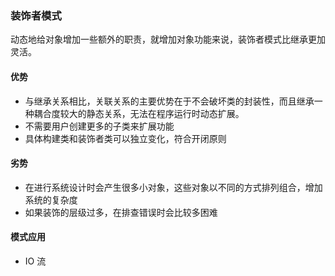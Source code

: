 ### 装饰者模式
动态地给对象增加一些额外的职责，就增加对象功能来说，装饰者模式比继承更加灵活。

#### 优势
* 与继承关系相比，关联关系的主要优势在于不会破坏类的封装性，而且继承一种耦合度较大的静态关系，无法在程序运行时动态扩展。
* 不需要用户创建更多的子类来扩展功能
* 具体构建类和装饰者类可以独立变化，符合开闭原则

#### 劣势
* 在进行系统设计时会产生很多小对象，这些对象以不同的方式排列组合，增加系统的复杂度
* 如果装饰的层级过多，在排查错误时会比较多困难

#### 模式应用
* IO 流
